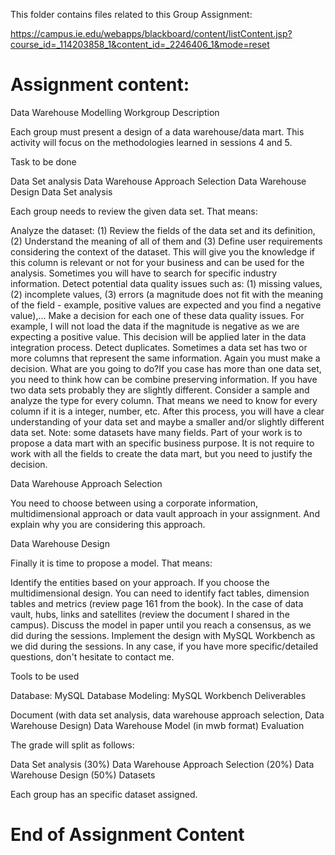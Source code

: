 This folder contains files related to this Group Assignment:

https://campus.ie.edu/webapps/blackboard/content/listContent.jsp?course_id=_114203858_1&content_id=_2246406_1&mode=reset

# Assignment content:

Data Warehouse Modelling Workgroup
Description

Each group must present a design of a data warehouse/data mart. This activity will focus on the methodologies learned in sessions 4 and 5.

Task to be done

Data Set analysis
Data Warehouse Approach Selection
Data Warehouse Design
Data Set analysis

Each group needs to review the given data set. That means:

Analyze the dataset: (1) Review the fields of the data set and its definition, (2) Understand the meaning of all of them and (3) Define user requirements considering the context of the dataset. This will give you the knowledge if this column is relevant or not for your business and can be used for the analysis. Sometimes you will have to search for specific industry information.
Detect potential data quality issues such as: (1) missing values, (2) incomplete values, (3) errors (a magnitude does not fit with the meaning of the field - example, positive values are expected and you find a negative value),... Make a decision for each one of these data quality issues. For example, I will not load the data if the magnitude is negative as we are expecting a positive value. This decision will be applied later in the data integration process.
Detect duplicates. Sometimes a data set has two or more columns that represent the same information. Again you must make a decision. What are you going to do?If you case has more than one data set, you need to think how can be combine preserving information. If you have two data sets probably they are slightly different.
Consider a sample and analyze the type for every column. That means we need to know for every column if it is a integer, number, etc. After this process, you will have a clear understanding of your data set and maybe a smaller and/or slightly different data set.
Note: some datasets have many fields. Part of your work is to propose a data mart with an specific business purpose. It is not require to work with all the fields to create the data mart, but you need to justify the decision.

Data Warehouse Approach Selection

You need to choose between using a corporate information, multidimensional approach or data vault approach in your assignment. And explain why you are considering this approach.

Data Warehouse Design

Finally it is time to propose a model. That means:

Identify the entities based on your approach. If you choose the multidimensional design. You can need to identify fact tables, dimension tables and metrics (review page 161 from the book). In the case of data vault, hubs, links and satellites (review the document I shared in the campus).
Discuss the model in paper until you reach a consensus, as we did during the sessions.
Implement the design with MySQL Workbench as we did during the sessions.
In any case, if you have more specific/detailed questions, don't hesitate to contact me. 

Tools to be used

Database: MySQL
Database Modeling: MySQL Workbench
Deliverables

Document (with data set analysis, data warehouse approach selection, Data Warehouse Design)
Data Warehouse Model (in mwb format)
Evaluation

The grade will split as follows:

Data Set analysis (30%)
Data Warehouse Approach Selection (20%)
Data Warehouse Design (50%)
Datasets

Each group has an specific dataset assigned.

# End of Assignment Content